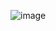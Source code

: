 ![image](https://user-images.githubusercontent.com/90384405/198974408-0a503770-fdce-474b-a8be-a5daf0fde067.png)

